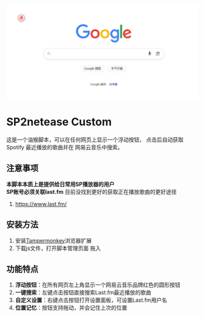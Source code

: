 

![示例图片](https://raw.githubusercontent.com/kyler719/SP2netease-Custom/refs/heads/main/Demo.png)

# SP2netease Custom

这是一个油猴脚本，可以在任何网页上显示一个浮动按钮，
点击后自动获取 Spotify 最近播放的歌曲并在 网易云音乐中搜索。

## 注意事项
**本脚本本质上是提供给日常用SP播放器的用户**  
**SP账号必须关联last.fm**  目前没找到更好的获取正在播放歌曲的更好途径
1. https://www.last.fm/

## 安装方法

1. 安装[Tampermonkey](https://www.tampermonkey.net/)浏览器扩展
2. 下载js文件，打开脚本管理页面 拖入

## 功能特点

1. **浮动按钮**：在所有网页左上角显示一个网易云音乐品牌红色的圆形按钮
2. **一键搜索**：左键点击按钮直接搜索Last.fm最近播放的歌曲
3. **自定义设置**：右键点击按钮打开设置面板，可设置Last.fm用户名
4. **位置记忆**：按钮支持拖动，并会记住上次的位置


